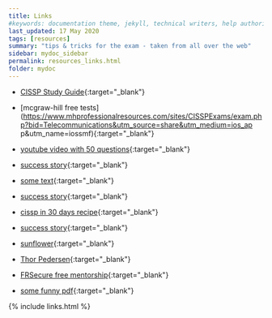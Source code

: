 ```yaml
---
title: Links
#keywords: documentation theme, jekyll, technical writers, help authoring tools, hat replacements
last_updated: 17 May 2020
tags: [resources]
summary: "tips & tricks for the exam - taken from all over the web"
sidebar: mydoc_sidebar
permalink: resources_links.html
folder: mydoc
---
```



- [CISSP Study Guide](https://simonowens157.gitlab.io/cissp/){:target="_blank"}

- [mcgraw-hill free tests](https://www.mhprofessionalresources.com/sites/CISSPExams/exam.php?bid=Telecommunications&utm_source=share&utm_medium=ios_ap
p&utm_name=iossmf){:target="_blank"}

- [youtube video with 50 questions](https://www.youtube.com/watch?v=-21VY4IDzew&feature=youtu.be&utm_source=share&utm_medium=ios_app&utm_name=iossmf){:target="_blank"}


- [success story](https://satiex.net/2019/10/25/certified-information-systems-security-professional/){:target="_blank"}
- [some text](https://luc.desfosses.fr/CISSP/){:target="_blank"}
- [success story](https://www.securityartwork.es/2019/04/05/cissp-certificate-ii-personal-experience/){:target="_blank"}
- [cissp in 30 days recipe](https://www.linkedin.com/pulse/cissp-easy-way-30-day-plan-jeremiah-walker/){:target="_blank"}
- [success story](https://medium.com/@tho.le/my-passing-cissp-recipe-may-2019-8d8f893e77e3){:target="_blank"}
- [sunflower](https://github.com/so87/CISSP-Study-Guide/blob/master/StudyNotes.pdf){:target="_blank"}
- [Thor Pedersen](https://thorteaches.com/){:target="_blank"}
- [FRSecure free mentorship](https://frsecure.com/cissp-mentor-program/){:target="_blank"}
- [some funny pdf](https://zineausa.com/blog/wp-content/uploads/2019/09/CISSP-STUDY.pdf){:target="_blank"}


{% include links.html %}
